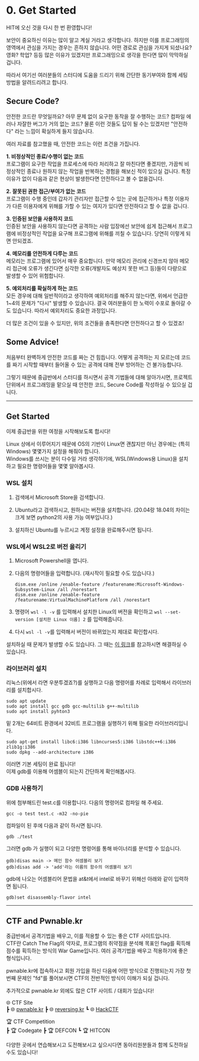 # 0.  Get Started
HIT에 오신 것을 다시 한 번 환영합니다!

보안이 중요하신 이유는 많이 알고 계실 거라고 생각합니다. 하지만 이를 프로그래밍의 영역에서 관심을 가지는 경우는 흔하지 않습니다. 어떤 경로로 관심을 가지게 되셨나요? 영화? 학업? 등등 많은 이유가 있겠지만 프로그래밍으로 생각을 한다면 많이 막막하실 겁니다.

따라서 여기선 여러분들의 스터디에 도움을 드리기 위해 간단한 동기부여와 함께 세팅 방법을 알려드리려고 합니다.

## Secure Code?
안전한 코드란 무엇일까요? 아무 문제 없이 요구한 동작을 잘 수행하는 코드? 컴파일 에러나 자잘한 버그가 거의 없는 코드? 물론 이런 것들도 답이 될 수는 있겠지만 "안전하다" 라는 느낌이 확실하게 들지 않습니다.

여러 자료를 참고했을 때, 안전한 코드는 이런 조건을 가집니다.

__1. 비정상적인 종료/수행이 없는 코드__  
프로그램이 요구한 작업을 프로세스에 따라 처리하고 잘 마친다면 좋겠지만, 가끔씩 비정상적인 종료나 원하지 않는 작업을 반복하는 경험을 해보신 적이 있으실 겁니다. 특정 이유가 없이 다음과 같은 현상이 발생한다면 안전하다고 볼 수 없을겁니다.

__2. 잘못된 권한 접근/부여가 없는 코드__  
프로그램이 수행 중인데 갑자기 관리자만 접근할 수 있는 곳에 접근하거나 특정 이용자가 다른 이용자에게 위해를 가할 수 있는 여지가 있다면 안전하다고 할 수 없을 겁니다.

__3. 인증된 보안을 사용하지 코드__  
인증된 보안을 사용하지 않는다면 공격하는 사람 입장에선 보안에 쉽게 접근해서 프로그램에 비정상적인 작업을 요구해 프로그램에 위해를 끼칠 수 있습니다. 당연히 이렇게 되면 안되겠죠.

__4. 메모리를 안전하게 다루는 코드__  
메모리는 프로그램에 있어서 매우 중요합니다. 만약 메모리 관리에 신경쓰지 않아 메모리 접근에 오류가 생긴다면 심각한 오류(개발자도 예상치 못한 버그 등)들이 다량으로 발생할 수 있어 위험합니다.

__5. 예외처리를 확실하게 하는 코드__  
모든 경우에 대해 일반적이라고 생각하여 예외처리를 해주지 않는다면, 위에서 언급한 1~4의 문제가 "다시" 발생할 수 있습니다. 결국 여러분들이 한 노력이 수포로 돌아갈 수도 있습니다. 따라서 예외처리도 중요한 과정입니다.

더 많은 조건이 있을 수 있지만, 위의 조건들을 충족한다면 안전하다고 할 수 있겠죠!

## Some Advice!  
처음부터 완벽하게 안전한 코드를 짜는 건 힘듭니다. 어떻게 공격하는 지 모르는데 코드를 짜기 시작할 때부터 들어올 수 있는 공격에 대해 전부 방어하는 건 불가능합니다. 

그렇기 때문에 중급반에서 스터디를 하시면서 공격 기법들에 대해 알아가시면, 프로젝트 단위에서 프로그래밍을 맡으실 때 안전한 코드, Secure Code를 작성하실 수 있으실 겁니다.

----

## Get Started  
이제 중급반을 위한 여정을 시작해보도록 합시다!  

Linux 상에서 이루어지기 때문에 OS의 기반이 Linux면 괜찮지만 아닌 경우에는 (특히 Windows) 몇몇가지 설정을 해줘야 합니다.  
Windows를 쓰시는 분이 다수일 거라 생각하기에, WSL(Windows용 Linux)을 설치하고 필요한 명령어들을 몇몇 알아봅시다.

### WSL 설치
1. 검색에서 Microsoft Store을 검색합니다.

2. Ubuntu라고 검색하시고, 원하시는 버전을 설치합니다. (20.04랑 18.04의 차이는 크게 보면 python2의 사용 가능 여부입니다.)

3. 설치하신 Ubuntu를 누르시고 계정 설정을 완료해주시면 됩니다.

### WSL에서 WSL2로 버전 올리기
1. Microsoft Powershell을 엽니다.

2. 다음의 명령어들을 입력합니다. (재시작이 필요할 수도 있습니다.)
    ```
    dism.exe /online /enable-feature /featurename:Microsoft-Windows-Subsystem-Linux /all /norestart
    dism.exe /online /enable-feature /featurename:VirtualMachinePlatform /all /norestart
    ```
3. 명령어 ```wsl -l -v``` 를 입력해서 설치한 Linux의 버전을 확인하고 ```wsl --set-version [설치한 Linux 이름] 2``` 를 입력해줍니다.

4. 다시 ```wsl -l -v```를 입력해서 버전이 바뀌었는지 제대로 확인합시다.

설치하실 때 문제가 발생할 수도 있습니다. 그 때는 [이 링크](https://engpro.tistory.com/9)를 참고하시면 해결하실 수 있습니다.

### 라이브러리 설치
리눅스(위에서 라면 우분투겠죠?)를 실행하고 다음 명령어를 차례로 입력해서 라이브러리를 설치합시다.
```
sudo apt update
sudo apt install gcc gdb gcc-multilib g++-multilib
sudo apt install pyhton3
```
밑 2개는 64비트 환경에서 32비트 프로그램을 실행하기 위해 필요한 라이브러리입니다.
```
sudo apt-get install libc6:i386 libncurses5:i386 libstdc++6:i386 zlib1g:i386
sudo dpkg --add-architecture i386
```
이러면 기본 세팅이 완료 됩니다!  
이제 gdb를 이용해 어셈블이 되는지 간단하게 확인해봅시다.

### GDB 사용하기
위에 첨부해드린 test.c를 이용합니다. 다음의 명령어로 컴파일 해 주세요.
```
gcc -o test test.c -m32 -no-pie
```
컴파일이 된 후에 다음과 같이 하시면 됩니다.
```
gdb ./test
```
그러면 gdb 가 실행이 되고 다양한 명령어를 통해 바이너리를 분석할 수 있습니다.
```
gdb)disas main -> 메인 함수 어셈블리 보기
gdb)disas add -> 'add'라는 이름의 함수의 어셈블리 보기
```
gdb에 나오는 어셈블리어 문법을 at&t에서 intel로 바꾸기 위해선 아래와 같이 입력하면 됩니다.
```
gdb)set disassembly-flavor intel
```
----
## CTF and Pwnable.kr
중급반에서 공격기법을 배우고, 이를 적용할 수 있는 좋은 CTF 사이트입니다.  
CTF란 Catch The Flag의 약자로, 프로그램의 취약점을 분석해 목표인 flag를 획득해 점수를 획득하는 방식의 War Game입니다. 여러 공격기법을 배우고 적용하기에 좋은 형식입니다.

pwnable.kr에 접속하시고 회원 가입을 하신 다음에 어떤 방식으로 진행되는지 가장 첫번째 문제인 "fd"를 풀어보시면 CTF의 전반적인 방식이 이해가 되실 겁니다.

추가적으로 pwnable.kr 외에도 많은 CTF 사이트 / 대회가 있습니다!  

🌐 CTF Site  
┣ 🌐  [pwnable.kr](https://pwnable.kr)
┣ 🌐  [reversing.kr](http://reversing.kr)
┗ 🌐  [HackCTF](https://ctf.j0n9hyun.xyz/)

🏆 CTF Competition  
┣ 🏆  Codegate
┣ 🏆  DEFCON
┗ 🏆  HITCON

다양한 곳에서 연습해보시고 도전해보시고 싶으시다면 동아리원분들과 함께 도전하실 수도 있습니다!
